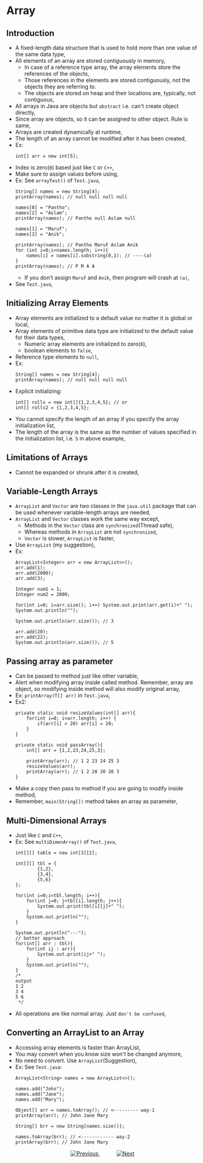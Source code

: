 
# Array

## Introduction
- A fixed-length data structure that is used to hold more than one value of the same data type,
- All elements of an array are stored contiguously in memory,
  - In case of a reference type array, the array elements store the references of the objects,
  - Those references in the elements are stored contiguously, not the objects they are referring to. 
  - The objects are stored on heap and their locations are, typically, not contiguous,
- All arrays in Java are objects but `abstract` i.e. can't create object directly,
- Since array are objects, so it can be assigned to other object. Rule is same,
- Arrays are created dynamically at runtime,
- The length of an array cannot be modified after it has been created,
- Ex:
    ```
    int[] arr = new int[5];
    ```
- Index is zero(`0`) based just like `C` or `C++`,
- Make sure to assign values before using,
- Ex: See `arrayTest()` of `Test.java`,
    ```
    String[] names = new String[4];
    printArray(names); // null null null null
    
    names[0] = "Pantho";
    names[2] = "Aslam";
    printArray(names); // Pantho null Aslam null
    
    names[1] = "Maruf";
    names[3] = "Anik";
    
    printArray(names); // Pantho Maruf Aslam Anik 
    for (int i=0;i<names.length; i++){
        names[i] = names[i].substring(0,1); // ----(a)
    }
    printArray(names); // P M A A 
    ```
    - If you don't assign `Maruf` and `Anik`, then program will crash at `(a)`,
- See `Test.java`,


## Initializing Array Elements
- Array elements are initialized to a default value no matter it is global or local,
- Array elements of primitive data type are initialized to the default value for their data types,
  - Numeric array elements are initialized to zero(`0`), 
  - boolean elements to `false`,
- Reference type elements to `null`,
- Ex:
    ```
    String[] names = new String[4];
    printArray(names); // null null null null
    ```
- Explicit initializing:
    ```
    int[] rolls = new int[]{1,2,3,4,5}; // or
    int[] rolls2 = {1,2,3,4,5};
    ```
- You cannot specify the length of an array if you specify the array initialization list,
- The length of the array is the same as the number of values specified in the initialization list, i.e. `5` in above example,

## Limitations of Arrays
- Cannot be expanded or shrunk after it is created,

## Variable-Length Arrays
- `ArrayList` and `Vector` are two classes in the `java.util` package that can be used whenever variable-length arrays are needed,
- `ArrayList` and `Vector` classes work the same way except,
  - Methods in the `Vector` class are `synchronized`(Thread safe), 
  - Whereas methods in `ArrayList` are not `synchronized`,
  - `Vector` is slower, `ArrayList` is faster,
- Use `ArrayList` (my suggestion),
- Ex:
    ```
    ArrayList<Integer> arr = new ArrayList<>();
    arr.add(1);
    arr.add(2000);
    arr.add(3);
    
    Integer num1 = 1;
    Integer num2 = 2000;
    
    for(int i=0; i<arr.size(); i++) System.out.print(arr.get(i)+" ");
    System.out.println("");
    
    System.out.println(arr.size()); // 3
    
    arr.add(20);
    arr.add(22);
    System.out.println(arr.size()); // 5
    ```

## Passing array as parameter
- Can be passed to method just like other variable,
- Alert when modifying array inside called method. Remember, array are object, so modifying inside method will also modify original array,
- Ex: `printArray(T[] arr)` in `Test.java`,
- Ex2:
    ```
    private static void resizeValues(int[] arr){
        for(int i=0; i<arr.length; i++) {
            if(arr[i] > 20) arr[i] = 20;
        }
    }
    ```
    ```
    private static void passArray(){
        int[] arr = {1,2,23,24,25,3};
    
        printArray(arr); // 1 2 23 24 25 3
        resizeValues(arr);
        printArray(arr); // 1 2 20 20 20 3 
    }
    ```
- Make a copy then pass to method if you are going to modify inside method,
- Remember, `main(String[])` method takes an array as parameter,

## Multi-Dimensional Arrays
- Just like `C` and `C++`,
- Ex: See `multiDimenArray()` of `Test.java`,
    ```
    int[][] table = new int[3][2];
    
    int[][] tbl = {
            {1,2},
            {3,4},
            {5,6}
    };
    
    for(int i=0;i<tbl.length; i++){
        for(int j=0; j<tbl[i].length; j++){
            System.out.print(tbl[i][j]+" ");
        }
        System.out.println("");
    }
    
    System.out.println("---");
    // better approach
    for(int[] arr : tbl){
        for(int ij : arr){
            System.out.print(ij+" ");
        }
        System.out.println("");
    }
    /*
    output
    1 2
    3 4
    5 6
     */
    ```
- All operations are like normal array. Just `don't be confused`,

## Converting an ArrayList to an Array
- Accessing array elements is faster than ArrayList,
- You may convert when you know size won't be changed anymore,
- No need to convert. Use `ArrayList`(Suggestion),
- Ex: See `Test.java`:
  ```
  ArrayList<String> names = new ArrayList<>();
  
  names.add("John");
  names.add("Jane");
  names.add("Mary");
  
  Object[] arr = names.toArray(); // <--------- way-1
  printArray(arr); // John Jane Mary
  
  String[] brr = new String[names.size()];
  
  names.toArray(brr); // <------------ way-2
  printArray(brr); // John Jane Mary
  ```

    
    
    



<!-- bottom_nav_bar_1243 -->
<div align="center">
<a href="https://github.com/abusaeed2433/JavaInREADME/tree/main/regex/part3/">
    <img src="https://img.shields.io/badge/◀%20Previous-blue?style=for-the-badge" alt="Previous">
</a>
&nbsp;&nbsp;&nbsp;&nbsp;&nbsp;&nbsp;&nbsp;&nbsp;&nbsp;&nbsp;
<a href="https://github.com/abusaeed2433/JavaInREADME/tree/main/inheritance/part1/">
    <img src="https://img.shields.io/badge/Next%20▶-blue?style=for-the-badge" alt="Next">
</a>
</div>
<!-- bottom_nav_bar_1243 -->
    